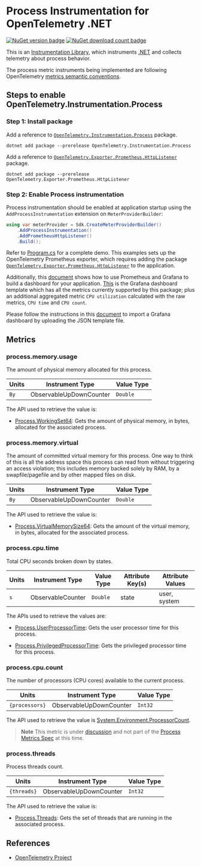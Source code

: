 # Process Instrumentation for OpenTelemetry .NET

[![NuGet version badge](https://img.shields.io/nuget/v/OpenTelemetry.Instrumentation.Process.svg)](https://www.nuget.org/packages/OpenTelemetry.Instrumentation.Process)
[![NuGet download count badge](https://img.shields.io/nuget/dt/OpenTelemetry.Instrumentation.Process.svg)](https://www.nuget.org/packages/OpenTelemetry.Instrumentation.Process)

This is an [Instrumentation
Library](https://github.com/open-telemetry/opentelemetry-specification/blob/main/specification/glossary.md#instrumentation-library),
which instruments [.NET](https://docs.microsoft.com/dotnet) and collects
telemetry about process behavior.

The process metric instruments being implemented are following OpenTelemetry
[metrics semantic
conventions](https://github.com/open-telemetry/opentelemetry-specification/blob/main/specification/metrics/semantic_conventions/process-metrics.md#metric-instruments).

## Steps to enable OpenTelemetry.Instrumentation.Process

### Step 1: Install package

Add a reference to
[`OpenTelemetry.Instrumentation.Process`](https://www.nuget.org/packages/OpenTelemetry.Instrumentation.Process)
package.

```shell
dotnet add package --prerelease OpenTelemetry.Instrumentation.Process
```

Add a reference to
[`OpenTelemetry.Exporter.Prometheus.HttpListener`](https://www.nuget.org/packages/OpenTelemetry.Exporter.Prometheus.HttpListener)
package.

```shell
dotnet add package --prerelease OpenTelemetry.Exporter.Prometheus.HttpListener
```

### Step 2: Enable Process instrumentation

Process instrumentation should be enabled at application startup using the
`AddProcessInstrumentation` extension on `MeterProviderBuilder`:

```csharp
using var meterProvider = Sdk.CreateMeterProviderBuilder()
    .AddProcessInstrumentation()
    .AddPrometheusHttpListener()
    .Build();
```

Refer to [Program.cs](../../examples/process-instrumentation/Program.cs) for a
complete demo. This examples sets up the OpenTelemetry Prometheus exporter,
which requires adding the package
[`OpenTelemetry.Exporter.Prometheus.HttpListener`](https://github.com/open-telemetry/opentelemetry-dotnet/blob/main/src/OpenTelemetry.Exporter.Prometheus.HttpListener/README.md)
to the application.

Additionally, this
[document](https://github.com/open-telemetry/opentelemetry-dotnet/blob/main/docs/metrics/getting-started-prometheus-grafana/README.md)
shows how to use Prometheus and Grafana to build a dashboard for your
application.
[This](../../examples/process-instrumentation/process-instrumentation-grafana-dashboard-sample.json)
is the Grafana dashboard template which has all the metrics currently supported
by this package; plus an additional aggregated metric `CPU utilization`
calculated with the raw metrics, `CPU time` and `CPU count`.

Please follow the instructions in this
[document](https://grafana.com/docs/grafana/v9.0/dashboards/export-import/) to
import a Grafana dashboard by uploading the JSON template file.

## Metrics

### process.memory.usage

The amount of physical memory allocated for this process.

| Units | Instrument Type         | Value Type |
|-------|-------------------------|------------|
| `By`  | ObservableUpDownCounter | `Double`   |

The API used to retrieve the value is:

* [Process.WorkingSet64](https://learn.microsoft.com/dotnet/api/system.diagnostics.process.workingset64):
Gets the amount of physical memory, in bytes, allocated for the associated
process.

### process.memory.virtual

The amount of committed virtual memory for this process. One way to think of
this is all the address space this process can read from without triggering an
access violation; this includes memory backed solely by RAM, by a
swapfile/pagefile and by other mapped files on disk.

| Units | Instrument Type         | Value Type |
|-------|-------------------------|------------|
|  `By` | ObservableUpDownCounter | `Double`   |

The API used to retrieve the value is:

* [Process.VirtualMemorySize64](https://learn.microsoft.com/dotnet/api/system.diagnostics.process.virtualmemorysize64):
Gets the amount of the virtual memory, in bytes, allocated for the associated
process.

### process.cpu.time

Total CPU seconds broken down by states.

| Units | Instrument Type   | Value Type | Attribute Key(s) | Attribute Values |
|-------|-------------------|------------|------------------|------------------|
|  `s`  | ObservableCounter | `Double`   | state            | user, system     |

The APIs used to retrieve the values are:

* [Process.UserProcessorTime](https://learn.microsoft.com/dotnet/api/system.diagnostics.process.userprocessortime):
Gets the user processor time for this process.

* [Process.PrivilegedProcessorTime](https://learn.microsoft.com/dotnet/api/system.diagnostics.process.privilegedprocessortime):
Gets the privileged processor time for this process.

### process.cpu.count

The number of processors (CPU cores) available to the current process.

| Units         | Instrument Type         | Value Type |
|---------------|-------------------------|------------|
| `{processors}`| ObservableUpDownCounter | `Int32`    |

The API used to retrieve the value is
[System.Environment.ProcessorCount](https://learn.microsoft.com/dotnet/api/system.environment.processorcount).

> **Note** This metric is under
> [discussion](https://github.com/open-telemetry/opentelemetry-specification/issues/3200)
and not part of the [Process Metrics
Spec](https://github.com/open-telemetry/opentelemetry-specification/blob/main/specification/metrics/semantic_conventions/process-metrics.md)
at this time.

### process.threads

Process threads count.

| Units      | Instrument Type         | Value Type |
|------------|-------------------------|------------|
| `{threads}`| ObservableUpDownCounter | `Int32`    |

The API used to retrieve the value is:

* [Process.Threads](https://learn.microsoft.com/dotnet/api/system.diagnostics.process.threads):
Gets the set of threads that are running in the associated process.

## References

* [OpenTelemetry Project](https://opentelemetry.io/)
